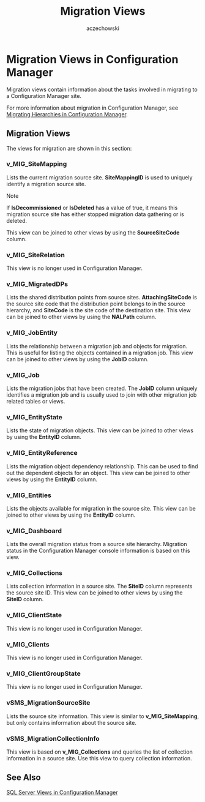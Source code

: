 ﻿---
title: Migration Views
titleSuffix: Configuration Manager
description: Information about the tasks involved in migrating to a Configuration Manager site.
ms.date: 04/30/2019
ms.prod: configuration-manager
ms.technology: configmgr-other #app client compliance hybrid osd protect sum
ms.topic: conceptual
ms.collection: M365-identity-device-management
ms.assetid: 6be79f37-cc77-4ea0-8d1d-7fe8c98d601f
author: aczechowski
ms.author: aaroncz
manager: dougeby
---

# Migration Views in Configuration Manager

Migration views contain information about the tasks involved in migrating to a Configuration Manager site.

For more information about migration in Configuration Manager, see [Migrating Hierarchies in Configuration Manager](https://docs.microsoft.com/en-us/previous-versions/system-center/system-center-2012-R2/gg682006(v=technet.10)).

## Migration Views

The views for migration are shown in this section:

### v_MIG_SiteMapping

Lists the current migration source site. **SiteMappingID** is used to uniquely identify a migration source site.

> [!NOTE]
> If **IsDecommissioned** or **IsDeleted** has a value of true, it means this migration source site has either stopped migration data gathering or is deleted.

This view can be joined to other views by using the **SourceSiteCode** column.

### v_MIG_SiteRelation

This view is no longer used in Configuration Manager.

### v_MIG_MigratedDPs

Lists the shared distribution points from source sites. **AttachingSiteCode** is the source site code that the distribution point belongs to in the source hierarchy, and **SiteCode** is the site code of the destination site.
This view can be joined to other views by using the **NALPath** column.

### v_MIG_JobEntity

Lists the relationship between a migration job and objects for migration. This is useful for listing the objects contained in a migration job.
This view can be joined to other views by using the **JobID** column.

### v_MIG_Job

Lists the migration jobs that have been created. The **JobID** column uniquely identifies a migration job and is usually used to join with other migration job related tables or views.

### v_MIG_EntityState

Lists the state of migration objects.
This view can be joined to other views by using the **EntityID** column.

### v_MIG_EntityReference

Lists the migration object dependency relationship. This can be used to find out the dependent objects for an object.
This view can be joined to other views by using the **EntityID** column.

### v_MIG_Entities

Lists the objects available for migration in the source site.
This view can be joined to other views by using the **EntityID** column.

### v_MIG_Dashboard

Lists the overall migration status from a source site hierarchy. Migration status in the Configuration Manager console information is based on this view.

### v_MIG_Collections

Lists collection information in a source site. The **SiteID** column represents the source site ID.
This view can be joined to other views by using the **SiteID** column.

### v_MIG_ClientState

This view is no longer used in Configuration Manager.

### v_MIG_Clients

This view is no longer used in Configuration Manager.

### v_MIG_ClientGroupState

This view is no longer used in Configuration Manager.

### vSMS_MigrationSourceSite

Lists the source site information. This view is similar to **v_MIG_SiteMapping**, but only contains information about the source site.

### vSMS_MigrationCollectionInfo

This view is based on **v_MIG_Collections** and queries the list of collection information in a source site. Use this view to query collection information.

## See Also

[SQL Server Views in Configuration Manager](sql-server-views-configuration-manager.md)
